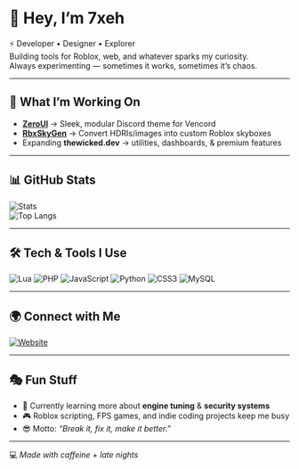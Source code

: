 # 👋 Hey, I’m 7xeh

⚡ Developer • Designer • Explorer  
Building tools for Roblox, web, and whatever sparks my curiosity.  
Always experimenting — sometimes it works, sometimes it’s chaos.  

---

## 🚀 What I’m Working On
- **[ZeroUI](https://github.com/7xeh/ZeroUI)** → Sleek, modular Discord theme for Vencord
- **[RbxSkyGen](https://github.com/7xeh/RbxSkyGen)** → Convert HDRIs/images into custom Roblox skyboxes
- Expanding **thewicked.dev** → utilities, dashboards, & premium features

---

## 📊 GitHub Stats
![Stats](https://github-readme-stats.vercel.app/api?username=7xeh&show_icons=true&theme=radical)  
![Top Langs](https://github-readme-stats.vercel.app/api/top-langs/?username=7xeh&layout=compact&theme=radical)

---

## 🛠️ Tech & Tools I Use
![Lua](https://img.shields.io/badge/Lua-2C2D72?style=for-the-badge&logo=lua&logoColor=white)
![PHP](https://img.shields.io/badge/PHP-777BB4?style=for-the-badge&logo=php&logoColor=white)
![JavaScript](https://img.shields.io/badge/JavaScript-323330?style=for-the-badge&logo=javascript&logoColor=F7DF1E)
![Python](https://img.shields.io/badge/Python-14354C?style=for-the-badge&logo=python&logoColor=yellow)
![CSS3](https://img.shields.io/badge/CSS3-1572B6?style=for-the-badge&logo=css3&logoColor=white)
![MySQL](https://img.shields.io/badge/MySQL-005C84?style=for-the-badge&logo=mysql&logoColor=white)

---

## 🌍 Connect with Me
[![Website](https://img.shields.io/badge/Website-thewicked.dev-red?style=for-the-badge)](https://fkyou.xyz/7xeh)  

---

## 🎭 Fun Stuff
- 🌱 Currently learning more about **engine tuning** & **security systems**
- 🎮 Roblox scripting, FPS games, and indie coding projects keep me busy
- 😎 Motto: *“Break it, fix it, make it better.”*

---

💻 *Made with caffeine + late nights*
